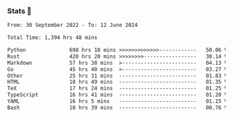### Stats 👋
<!--START_SECTION:waka-->

```txt
From: 30 September 2022 - To: 12 June 2024

Total Time: 1,394 hrs 48 mins

Python              698 hrs 18 mins >>>>>>>>>>>>>------------   50.06 %
Rust                420 hrs 20 mins >>>>>>>>-----------------   30.14 %
Markdown            57 hrs 38 mins  >------------------------   04.13 %
Go                  45 hrs 40 mins  >------------------------   03.27 %
Other               25 hrs 31 mins  -------------------------   01.83 %
HTML                18 hrs 49 mins  -------------------------   01.35 %
TeX                 17 hrs 24 mins  -------------------------   01.25 %
TypeScript          16 hrs 41 mins  -------------------------   01.20 %
YAML                16 hrs 5 mins   -------------------------   01.15 %
Bash                10 hrs 39 mins  -------------------------   00.76 %
```

<!--END_SECTION:waka-->

<!--
**buhaytza2005/buhaytza2005** is a ✨ _special_ ✨ repository because its `README.md` (this file) appears on your GitHub profile.

Here are some ideas to get you started:

- 🔭 I’m currently working on ...
- 🌱 I’m currently learning ...
- 👯 I’m looking to collaborate on ...
- 🤔 I’m looking for help with ...
- 💬 Ask me about ...
- 📫 How to reach me: ...
- 😄 Pronouns: ...
- ⚡ Fun fact: ...
-->


